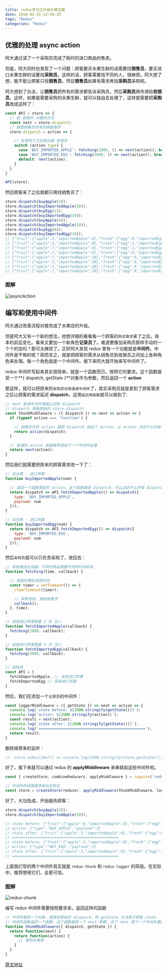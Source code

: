 ```yaml
---
title: redux学习之升级水果店面
date: 2018-04-25 13:59:29
tags: "Redux"
categories: "Redux"
---
```


## 优雅的处理 async action

阿大通过请了一个采购员完成了耗时的进口商品的售卖。

但是，阿大同时也发现了一个问题：顾客要买水果生鲜的话需要找**销售员**，要买进口水果生鲜的话要找**采购员**，这样的话，顾客需要找不同的人，很麻烦。阿大想了想，能不能让顾客只找**销售员**，然后**销售员**如果有需求再找**采购员**采购呢。

阿大想到了办法，让**销售员**把所有的需求都告诉采购员，然后**采购员**再传递给**收银员**，这样，如果是需要采购的水果生鲜，就可以独自去处理了，这样就需要把**采购员**改成这样了：

```js
const API = store => {
  // 和 收银员 对接的方式
  const next = store.dispatch;
  // 接管销售员传来的顾客需求
  store.dispatch = action => {

    // 处理完了之后再对接 收银员
    switch (action.type) {
      case 'BUY_IMPORTED_APPLE': fetching(2000, () => next(action)); break;
      case 'BUY_IMPORTED_EGG': fetching(3000, () => next(action)); break;
      default: next(action);
    }
  }
}

API(store);
```

然后顾客来了之后就都只用找销售员了：
<!-- more -->

```js
store.dispatch(buyApple(3));
store.dispatch(buyImportedApple(10));
store.dispatch(buyEgg(1));
store.dispatch(buyImportedEgg(10));
store.dispatch(buyApple(4));
store.dispatch(buyImportedApple(10));
store.dispatch(buyEgg(8));
store.dispatch(buyImportedEgg(10));
// {"fruit":{"apple":3,"importedApple":0},"fresh":{"egg":0,"importedEgg":0}}
// {"fruit":{"apple":3,"importedApple":0},"fresh":{"egg":1,"importedEgg":0}}
// {"fruit":{"apple":7,"importedApple":0},"fresh":{"egg":1,"importedEgg":0}}
// {"fruit":{"apple":7,"importedApple":0},"fresh":{"egg":9,"importedEgg":0}}
// {"fruit":{"apple":7,"importedApple":10},"fresh":{"egg":9,"importedEgg":0}}
// {"fruit":{"apple":7,"importedApple":20},"fresh":{"egg":9,"importedEgg":0}}
// {"fruit":{"apple":7,"importedApple":20},"fresh":{"egg":9,"importedEgg":10}}
// {"fruit":{"apple":7,"importedApple":20},"fresh":{"egg":9,"importedEgg":20}}

```

### 图解

![asyncAction](https://user-gold-cdn.xitu.io/2018/4/20/162e3327a35fb0a4?imageView2/0/w/1280/h/960/format/webp/ignore-error/1)

## 编写和使用中间件

阿大通过改善流程对接完成了水果店的升级。

但是阿大又有一个新的想法，他想详细的看看每一个顾客的`购买需求`来了之后，账本的前后变化。看来又要加一个新角色**记录员**了。难道要像加采购员那样手动的一个个的加吗？那可太麻烦了。正好阿大发现 redux 里有一个功能就是**中间件**。中间件是干嘛的呢？简而言之，就是把顾客的需求从销售员到收银员之间加上各种角色来处理。每一个角色就是一个中间件。接下来阿大就开始来写中间件了。

redux 中间件写起来其实很简单，就是一个函数而已。按照它的要求。这个函数接受一个**{ dispatch, getState }**对象作为参数，然后返回一个 **action**

那这样，就可以把原来的`采购员也改造成中间件`了，其实采购员就是拿到了顾客需求之后让顾客的需求延迟 **dispatch**，这用`延迟用函数`就可以做到了:

```js
// next 是用中间件增强之后的 dispatch
// dispatch 是最原始的 store.dispatch
const thunkMiddleware = ({ dispatch }) => next => action => {
  if (typeof action === 'function') {

    // 函数形式的 action 就把 dispatch 给这个 action，让 action 决定什么时候 dispatch （控制反转）
    return action(dispatch);
  }

  // 普通的 action 就直接传递给下一个中间件处理
  return next(action);
}
```

然后我们就需要把原来的顾客需求改一下了：

```js
// 买水果 - 进口苹果
function buyImportedApple(num) {

  // 返回一个函数类型的 action，这个函数接受 dispatch，可以决定什么时候 dispatch
  return dispatch => API.fetchImportedApple(() => dispatch({
    type: 'BUY_IMPORTED_APPLE',
    payload: num
  }));
}

// 买生鲜 - 进口鸡蛋
function buyImportedEgg(num) {
  return dispatch => API.fetchImportedEgg(() => dispatch({
    type: 'BUY_IMPORTED_EGG',
    payload: num
  }));
}
```

然后`采购员`就可以只负责采购了，改回去：

```js
// 采购商品生成器，不同的商品需要不同的时间采购
function fetching(time, callback) {

  // 用延时模拟采购时间
  const timer = setTimeout(() => {
    clearTimeout(timer);

    // 采购完成，通知销售员
    callback();
  }, time);
}

// 采购进口苹果需要 2 天（2s）
function fetchImportedApple(callback) {
  fetching(2000, callback);
}

// 采购进口苹果需要 3 天（3s）
function fetchImportedEgg(callback) {
  fetching(3000, callback);
}

// 采购员
const API = {
  fetchImportedApple, // 采购进口苹果
  fetchImportedEgg // 采购进口鸡蛋
}
```

然后，我们在添加一个`记录员`的中间件：

```js
const loggerMiddleware = ({ getState }) => next => action => {
  console.log(`state before: ${JSON.stringify(getState())}`);
  console.log(`action: ${JSON.stringify(action)}`);
  const result = next(action);
  console.log(`state after: ${JSON.stringify(getState())}`);
  console.log('================================================');
  return result;
}
```

删除掉原来的监听：

```js
//- store.subscribe(() => console.log(JSON.stringify(store.getState())));
```

好了，接下来就可以通过 redux 的 **applyMiddleware** 来串联起这些中间件啦。

```js
const { createStore, combineReducers, applyMiddleware } = require('redux');

// 中间件的调用顺序是从右到左
const store = createStore(reducer, applyMiddleware(thunkMiddleware, loggerMiddleware));
```

好了，大功告成，开始服务顾客：

```js
store.dispatch(buyApple(3));
store.dispatch(buyImportedApple(10));

// state before: {"fruit":{"apple":0,"importedApple":0},"fresh":{"egg":0,"importedEgg":0}}
// action: {"type":"BUY_APPLE","payload":3}
// state after: {"fruit":{"apple":3,"importedApple":0},"fresh":{"egg":0,"importedEgg":0}}
// ================================================
// state before: {"fruit":{"apple":3,"importedApple":0},"fresh":{"egg":0,"importedEgg":0}}
// action: {"type":"BUY_EGG","payload":1}
// state after: {"fruit":{"apple":3,"importedApple":0},"fresh":{"egg":1,"importedEgg":0}}
// ================================================

```

上面我们写的两个中间件其实就是 `redux-thunk` 和 `redux-logger` 的简版。在实际中，推荐使用它们，会更可信。

### 图解

![redux-chunk](https://user-gold-cdn.xitu.io/2018/4/23/162f0a03fc97dbca?imageView2/0/w/1280/h/960/format/webp/ignore-error/1)

编写 redux 中间件需要按照要求来，返回这样的函数

```js
// 中间件接受一个对象，里面有原始的 dispatch，和 getState 方法用于获取 state
// 中间件函数返回一个函数，这个函数接受一个 next 参数，这个 next 是下一个中间件要做的事情 action => { ... }
function thunkMiddleware({ dispatch, getState }) {
  return function(next) {
    return function(action) {
      // 做你的事情
    }
  }
}
```

[原文地址](https://juejin.im/user/57d8a928d203090069c13a21/likes)
